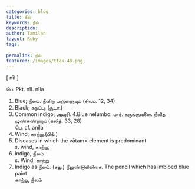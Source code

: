 ```yaml
---
categories: blog
title: நீல்
keywords: நீல்
description: 
author: Tamilan
layout: Ruby
tags: 
 
permalink: நீல்
featured: /images/ttak-48.png
---
```

  
[ nīl ]  
  
பெ. Pkt. nīl. nīla  
1. Blue; நீலம். நீனிற மஞ்ஞையும் (சிலப். 12, 34)  
2. Black; கறுப்பு. (சூடா.)  
3. Common indigo; அவுரி. 4.Blue nelumbo. பார். கருங்குவளை. நீலித ழுண்கண்ணாய் (கலித். 33, 28)  
பெ. cf. anila  
1. Wind; காற்று.(பிங்.)  
2. Diseases in which the vātam> element is predominant  
s. wind, காற்று;  
2. indigo, நீலம்  
s. Wind, காற்று  
2. Indigo as நீலம். (சது.) நீலுண்டுகிலிகை. The pencil which has imbibed blue paint  
காற்று, நீலம்